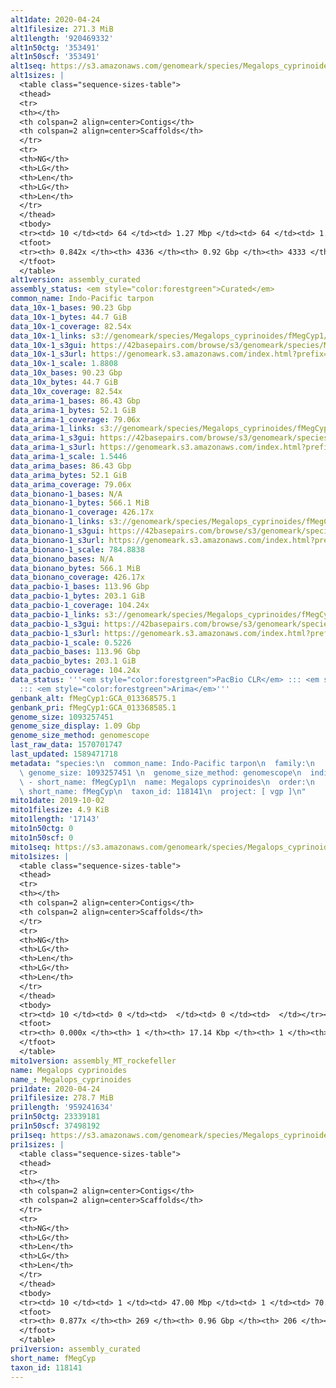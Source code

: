 ```yaml
---
alt1date: 2020-04-24
alt1filesize: 271.3 MiB
alt1length: '920469332'
alt1n50ctg: '353491'
alt1n50scf: '353491'
alt1seq: https://s3.amazonaws.com/genomeark/species/Megalops_cyprinoides/fMegCyp1/assembly_curated/fMegCyp1.alt.cur.20200424.fasta.gz
alt1sizes: |
  <table class="sequence-sizes-table">
  <thead>
  <tr>
  <th></th>
  <th colspan=2 align=center>Contigs</th>
  <th colspan=2 align=center>Scaffolds</th>
  </tr>
  <tr>
  <th>NG</th>
  <th>LG</th>
  <th>Len</th>
  <th>LG</th>
  <th>Len</th>
  </tr>
  </thead>
  <tbody>
  <tr><td> 10 </td><td> 64 </td><td> 1.27 Mbp </td><td> 64 </td><td> 1.27 Mbp </td></tr><tr><td> 20 </td><td> 170 </td><td> 0.87 Mbp </td><td> 170 </td><td> 0.87 Mbp </td></tr><tr><td> 30 </td><td> 313 </td><td> 0.67 Mbp </td><td> 313 </td><td> 0.67 Mbp </td></tr><tr><td> 40 </td><td> 503 </td><td> 490.41 Kbp </td><td> 503 </td><td> 490.41 Kbp </td></tr><tr style="background-color:#cccccc;"><td> 50 </td><td> 764 </td><td> 353.49 Kbp </td><td> 764 </td><td> 353.49 Kbp </td></tr><tr><td> 60 </td><td> 1142 </td><td> 230.20 Kbp </td><td> 1142 </td><td> 230.20 Kbp </td></tr><tr><td> 70 </td><td> 1769 </td><td> 129.84 Kbp </td><td> 1769 </td><td> 129.84 Kbp </td></tr><tr><td> 80 </td><td> 3039 </td><td> 56.39 Kbp </td><td> 3039 </td><td> 56.39 Kbp </td></tr><tr><td> 90 </td><td> 0 </td><td>  </td><td> 0 </td><td>  </td></tr><tr><td> 100 </td><td> 0 </td><td>  </td><td> 0 </td><td>  </td></tr></tbody>
  <tfoot>
  <tr><th> 0.842x </th><th> 4336 </th><th> 0.92 Gbp </th><th> 4333 </th><th> 0.92 Gbp </th></tr>
  </tfoot>
  </table>
alt1version: assembly_curated
assembly_status: <em style="color:forestgreen">Curated</em>
common_name: Indo-Pacific tarpon
data_10x-1_bases: 90.23 Gbp
data_10x-1_bytes: 44.7 GiB
data_10x-1_coverage: 82.54x
data_10x-1_links: s3://genomeark/species/Megalops_cyprinoides/fMegCyp1/genomic_data/10x/<br>
data_10x-1_s3gui: https://42basepairs.com/browse/s3/genomeark/species/Megalops_cyprinoides/fMegCyp1/genomic_data/10x/
data_10x-1_s3url: https://genomeark.s3.amazonaws.com/index.html?prefix=species/Megalops_cyprinoides/fMegCyp1/genomic_data/10x/
data_10x-1_scale: 1.8808
data_10x_bases: 90.23 Gbp
data_10x_bytes: 44.7 GiB
data_10x_coverage: 82.54x
data_arima-1_bases: 86.43 Gbp
data_arima-1_bytes: 52.1 GiB
data_arima-1_coverage: 79.06x
data_arima-1_links: s3://genomeark/species/Megalops_cyprinoides/fMegCyp1/genomic_data/arima/<br>
data_arima-1_s3gui: https://42basepairs.com/browse/s3/genomeark/species/Megalops_cyprinoides/fMegCyp1/genomic_data/arima/
data_arima-1_s3url: https://genomeark.s3.amazonaws.com/index.html?prefix=species/Megalops_cyprinoides/fMegCyp1/genomic_data/arima/
data_arima-1_scale: 1.5446
data_arima_bases: 86.43 Gbp
data_arima_bytes: 52.1 GiB
data_arima_coverage: 79.06x
data_bionano-1_bases: N/A
data_bionano-1_bytes: 566.1 MiB
data_bionano-1_coverage: 426.17x
data_bionano-1_links: s3://genomeark/species/Megalops_cyprinoides/fMegCyp1/genomic_data/bionano/<br>
data_bionano-1_s3gui: https://42basepairs.com/browse/s3/genomeark/species/Megalops_cyprinoides/fMegCyp1/genomic_data/bionano/
data_bionano-1_s3url: https://genomeark.s3.amazonaws.com/index.html?prefix=species/Megalops_cyprinoides/fMegCyp1/genomic_data/bionano/
data_bionano-1_scale: 784.8838
data_bionano_bases: N/A
data_bionano_bytes: 566.1 MiB
data_bionano_coverage: 426.17x
data_pacbio-1_bases: 113.96 Gbp
data_pacbio-1_bytes: 203.1 GiB
data_pacbio-1_coverage: 104.24x
data_pacbio-1_links: s3://genomeark/species/Megalops_cyprinoides/fMegCyp1/genomic_data/pacbio/<br>
data_pacbio-1_s3gui: https://42basepairs.com/browse/s3/genomeark/species/Megalops_cyprinoides/fMegCyp1/genomic_data/pacbio/
data_pacbio-1_s3url: https://genomeark.s3.amazonaws.com/index.html?prefix=species/Megalops_cyprinoides/fMegCyp1/genomic_data/pacbio/
data_pacbio-1_scale: 0.5226
data_pacbio_bases: 113.96 Gbp
data_pacbio_bytes: 203.1 GiB
data_pacbio_coverage: 104.24x
data_status: '''<em style="color:forestgreen">PacBio CLR</em> ::: <em style="color:forestgreen">10x</em>
  ::: <em style="color:forestgreen">Arima</em>'''
genbank_alt: fMegCyp1:GCA_013368575.1
genbank_pri: fMegCyp1:GCA_013368585.1
genome_size: 1093257451
genome_size_display: 1.09 Gbp
genome_size_method: genomescope
last_raw_data: 1570701747
last_updated: 1589471718
metadata: "species:\n  common_name: Indo-Pacific tarpon\n  family:\n    name: Megalopidae\n
  \ genome_size: 1093257451 \n  genome_size_method: genomescope\n  individuals:\n
  \ - short_name: fMegCyp1\n  name: Megalops cyprinoides\n  order:\n    name: Elopiformes\n
  \ short_name: fMegCyp\n  taxon_id: 118141\n  project: [ vgp ]\n"
mito1date: 2019-10-02
mito1filesize: 4.9 KiB
mito1length: '17143'
mito1n50ctg: 0
mito1n50scf: 0
mito1seq: https://s3.amazonaws.com/genomeark/species/Megalops_cyprinoides/fMegCyp1/assembly_MT_rockefeller/fMegCyp1.MT.20191002.fasta.gz
mito1sizes: |
  <table class="sequence-sizes-table">
  <thead>
  <tr>
  <th></th>
  <th colspan=2 align=center>Contigs</th>
  <th colspan=2 align=center>Scaffolds</th>
  </tr>
  <tr>
  <th>NG</th>
  <th>LG</th>
  <th>Len</th>
  <th>LG</th>
  <th>Len</th>
  </tr>
  </thead>
  <tbody>
  <tr><td> 10 </td><td> 0 </td><td>  </td><td> 0 </td><td>  </td></tr><tr><td> 20 </td><td> 0 </td><td>  </td><td> 0 </td><td>  </td></tr><tr><td> 30 </td><td> 0 </td><td>  </td><td> 0 </td><td>  </td></tr><tr><td> 40 </td><td> 0 </td><td>  </td><td> 0 </td><td>  </td></tr><tr style="background-color:#cccccc;"><td> 50 </td><td> 0 </td><td style="background-color:#ff8888;">  </td><td> 0 </td><td style="background-color:#ff8888;">  </td></tr><tr><td> 60 </td><td> 0 </td><td>  </td><td> 0 </td><td>  </td></tr><tr><td> 70 </td><td> 0 </td><td>  </td><td> 0 </td><td>  </td></tr><tr><td> 80 </td><td> 0 </td><td>  </td><td> 0 </td><td>  </td></tr><tr><td> 90 </td><td> 0 </td><td>  </td><td> 0 </td><td>  </td></tr><tr><td> 100 </td><td> 0 </td><td>  </td><td> 0 </td><td>  </td></tr></tbody>
  <tfoot>
  <tr><th> 0.000x </th><th> 1 </th><th> 17.14 Kbp </th><th> 1 </th><th> 17.14 Kbp </th></tr>
  </tfoot>
  </table>
mito1version: assembly_MT_rockefeller
name: Megalops cyprinoides
name_: Megalops_cyprinoides
pri1date: 2020-04-24
pri1filesize: 278.7 MiB
pri1length: '959241634'
pri1n50ctg: 23339181
pri1n50scf: 37498192
pri1seq: https://s3.amazonaws.com/genomeark/species/Megalops_cyprinoides/fMegCyp1/assembly_curated/fMegCyp1.pri.cur.20200424.fasta.gz
pri1sizes: |
  <table class="sequence-sizes-table">
  <thead>
  <tr>
  <th></th>
  <th colspan=2 align=center>Contigs</th>
  <th colspan=2 align=center>Scaffolds</th>
  </tr>
  <tr>
  <th>NG</th>
  <th>LG</th>
  <th>Len</th>
  <th>LG</th>
  <th>Len</th>
  </tr>
  </thead>
  <tbody>
  <tr><td> 10 </td><td> 1 </td><td> 47.00 Mbp </td><td> 1 </td><td> 70.00 Mbp </td></tr><tr><td> 20 </td><td> 4 </td><td> 40.48 Mbp </td><td> 3 </td><td> 47.00 Mbp </td></tr><tr><td> 30 </td><td> 7 </td><td> 33.85 Mbp </td><td> 5 </td><td> 41.38 Mbp </td></tr><tr><td> 40 </td><td> 11 </td><td> 27.65 Mbp </td><td> 8 </td><td> 39.13 Mbp </td></tr><tr style="background-color:#cccccc;"><td> 50 </td><td> 15 </td><td style="background-color:#88ff88;"> 23.34 Mbp </td><td> 11 </td><td style="background-color:#88ff88;"> 37.50 Mbp </td></tr><tr><td> 60 </td><td> 20 </td><td> 20.87 Mbp </td><td> 14 </td><td> 34.50 Mbp </td></tr><tr><td> 70 </td><td> 26 </td><td> 14.28 Mbp </td><td> 18 </td><td> 29.99 Mbp </td></tr><tr><td> 80 </td><td> 38 </td><td> 6.81 Mbp </td><td> 21 </td><td> 27.87 Mbp </td></tr><tr><td> 90 </td><td> 0 </td><td>  </td><td> 0 </td><td>  </td></tr><tr><td> 100 </td><td> 0 </td><td>  </td><td> 0 </td><td>  </td></tr></tbody>
  <tfoot>
  <tr><th> 0.877x </th><th> 269 </th><th> 0.96 Gbp </th><th> 206 </th><th> 0.96 Gbp </th></tr>
  </tfoot>
  </table>
pri1version: assembly_curated
short_name: fMegCyp
taxon_id: 118141
---
```

